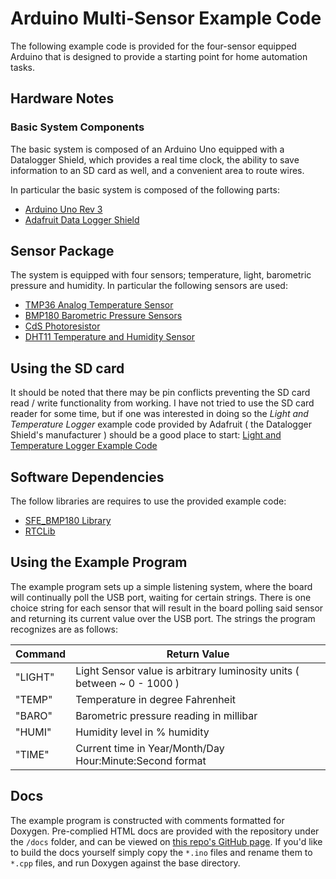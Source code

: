 # Arduino Multi-Sensor Example Code

The following example code is provided for the four-sensor equipped Arduino that is designed to provide a starting point for home automation tasks.

## Hardware Notes

### Basic System Components

The basic system is composed of an Arduino Uno equipped with a Datalogger Shield, which provides a real time clock, the ability to save information to an SD card as well, and a convenient area to route wires.

In particular the basic system is composed of the following parts:

- [Arduino Uno Rev 3](https://store.arduino.cc/usa/arduino-uno-rev3)
- [Adafruit Data Logger Shield](https://www.adafruit.com/product/1141)

## Sensor Package

The system is equipped with four sensors; temperature, light, barometric pressure and humidity. In particular the following sensors are used:

- [TMP36 Analog Temperature Sensor](https://www.adafruit.com/product/165)
- [BMP180 Barometric Pressure Sensors](https://learn.sparkfun.com/tutorials/bmp180-barometric-pressure-sensor-hookup-/installing-the-arduino-library)
- [CdS Photoresistor](https://www.adafruit.com/product/161)
- [DHT11 Temperature and Humidity Sensor](http://www.circuitbasics.com/how-to-set-up-the-dht11-humidity-sensor-on-an-arduino/)

## Using the SD card

It should be noted that there may be pin conflicts preventing the SD card read / write functionality from working. I have not tried to use the SD card reader for some time, but if one was interested in doing so the *Light and Temperature Logger* example code provided by Adafruit ( the Datalogger Shield's manufacturer ) should be a good place to start:
[Light and Temperature Logger Example Code](https://github.com/adafruit/Light-and-Temp-logger/blob/master/lighttemplogger.ino)

## Software Dependencies

The follow libraries are requires to use the provided example code:

- [SFE_BMP180 Library](https://github.com/sparkfun/BMP180_Breakout_Arduino_Library/)
- [RTCLib](https://github.com/adafruit/RTClib)

## Using the Example Program

The example program sets up a simple listening system, where the board will continually poll the USB port, waiting for certain strings. There is one choice string for each sensor that will result in the board polling said sensor and returning its current value over the USB port. The strings the program recognizes are as follows:

| Command | Return Value |
| --- | --- |
|"LIGHT" | Light Sensor value is arbitrary luminosity units ( between ~ 0 - 1000 ) |
|"TEMP" | Temperature in degree Fahrenheit |
| "BARO" | Barometric pressure reading in millibar |
| "HUMI" | Humidity level in % humidity |
| "TIME" | Current time in Year/Month/Day Hour:Minute:Second format |

## Docs

The example program is constructed with comments formatted for Doxygen. Pre-complied HTML docs are provided with the repository under the `/docs` folder, and can be viewed on [this repo's GitHub page](https://bejphil.github.io/Arduino-Multi-Sensor/). If you'd like to build the docs yourself simply copy the `*.ino` files and rename them to `*.cpp` files, and run Doxygen against the base directory.
